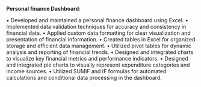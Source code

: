 **Personal finance Dashboard**:

•	Developed and maintained a personal finance dashboard using Excel.
•	Implemented data validation techniques for accuracy and consistency in financial data.
•	Applied custom data formatting for clear visualization and presentation of financial information.
•	Created tables in Excel for organized storage and efficient data management.
•	Utilized pivot tables for dynamic analysis and reporting of financial trends.
•	Designed and integrated charts to visualize key financial metrics and performance indicators.
•	Designed and integrated pie charts to visually represent expenditure categories and income sources.
•	Utilized SUMIF and IF formulas for automated calculations and conditional data processing in the dashboard.
